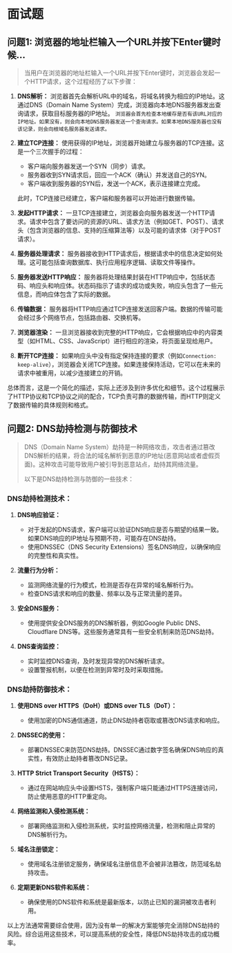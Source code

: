# 面试题
## 问题1: 浏览器的地址栏输入一个URL并按下Enter键时候...
> 当用户在浏览器的地址栏输入一个URL并按下Enter键时，浏览器会发起一个HTTP请求，这个过程经历了以下步骤：

1. **DNS解析：** 浏览器首先会解析URL中的域名，将域名转换为相应的IP地址。这通过DNS（Domain Name System）完成，浏览器向本地DNS服务器发出查询请求，获取目标服务器的IP地址。
   `浏览器会首先检查本地缓存是否有该URL对应的IP地址。如果没有，则会向本地DNS服务器发送一个查询请求。如果本地DNS服务器也没有该记录，则会向根域名服务器发送请求。`

2. **建立TCP连接：** 使用获得的IP地址，浏览器开始建立与服务器的TCP连接。这是一个三次握手的过程：
   - 客户端向服务器发送一个SYN（同步）请求。
   - 服务器收到SYN请求后，回应一个ACK（确认）并发送自己的SYN。
   - 客户端收到服务器的SYN后，发送一个ACK，表示连接建立完成。

   此时，TCP连接已经建立，客户端和服务器可以开始进行数据传输。

3. **发起HTTP请求：** 一旦TCP连接建立，浏览器会向服务器发送一个HTTP请求。请求中包含了要访问的资源的URL、请求方法（例如GET、POST）、请求头（包含浏览器的信息、支持的压缩算法等）以及可能的请求体（对于POST请求）。

4. **服务器处理请求：** 服务器接收到HTTP请求后，根据请求中的信息决定如何处理。这可能包括查询数据库、执行应用程序逻辑、读取文件等操作。

5. **服务器发送HTTP响应：** 服务器将处理结果封装在HTTP响应中，包括状态码、响应头和响应体。状态码指示了请求的成功或失败，响应头包含了一些元信息，而响应体包含了实际的数据。

6. **传输数据：** 服务器将HTTP响应通过TCP连接发送回客户端。数据的传输可能会经过多个网络节点，包括路由器、交换机等。

7. **浏览器渲染：** 一旦浏览器接收到完整的HTTP响应，它会根据响应中的内容类型（如HTML、CSS、JavaScript）进行相应的渲染，将页面呈现给用户。

8. **断开TCP连接：** 如果响应头中没有指定保持连接的要求（例如`Connection: keep-alive`），浏览器会关闭TCP连接。如果连接保持活动，它可以在未来的请求中被重用，以减少连接建立的开销。

总体而言，这是一个简化的描述，实际上还涉及到许多优化和细节。这个过程展示了HTTP协议和TCP协议之间的配合，TCP负责可靠的数据传输，而HTTP则定义了数据传输的具体规则和格式。

## 问题2: DNS劫持检测与防御技术
> DNS（Domain Name System）劫持是一种网络攻击，攻击者通过篡改DNS解析的结果，将合法的域名解析到恶意的IP地址(恶意网站或者虚假页面)。这种攻击可能导致用户被引导到恶意站点，劫持其网络流量。
> 
> 以下是DNS劫持检测与防御的一些技术：
### DNS劫持检测技术：

1. **DNS响应验证：**
   - 对于发起的DNS请求，客户端可以验证DNS响应是否与期望的结果一致。如果DNS响应的IP地址与预期不符，可能存在DNS劫持。
   - 使用DNSSEC（DNS Security Extensions）签名DNS响应，以确保响应的完整性和真实性。

2. **流量行为分析：**
   - 监测网络流量的行为模式，检测是否存在异常的域名解析行为。
   - 检查DNS请求和响应的数量、频率以及与正常流量的差异。

3. **安全DNS服务：**
   - 使用提供安全DNS服务的DNS解析器，例如Google Public DNS、Cloudflare DNS等。这些服务通常具有一些安全机制来防范DNS劫持。

4. **DNS查询监控：**
   - 实时监控DNS查询，及时发现异常的DNS解析请求。
   - 设置警报机制，以便在检测到异常时及时采取措施。

### DNS劫持防御技术：

1. **使用DNS over HTTPS（DoH）或DNS over TLS（DoT）：**
   - 使用加密的DNS通信通道，防止DNS劫持者窃取或篡改DNS请求和响应。

2. **DNSSEC的使用：**
   - 部署DNSSEC来防范DNS劫持。DNSSEC通过数字签名确保DNS响应的真实性，有效防止劫持者篡改DNS记录。

3. **HTTP Strict Transport Security（HSTS）：**
   - 通过在网站响应头中设置HSTS，强制客户端只能通过HTTPS连接访问，防止使用恶意的HTTP重定向。

4. **网络监测和入侵检测系统：**
   - 部署网络监测和入侵检测系统，实时监控网络流量，检测和阻止异常的DNS解析行为。

5. **域名注册锁定：**
   - 使用域名注册锁定服务，确保域名注册信息不会被非法篡改，防范域名劫持攻击。

6. **定期更新DNS软件和系统：**
   - 确保使用的DNS软件和系统是最新版本，以防止已知的漏洞被攻击者利用。

以上方法通常需要综合使用，因为没有单一的解决方案能够完全消除DNS劫持的风险。综合运用这些技术，可以提高系统的安全性，降低DNS劫持攻击的成功概率。